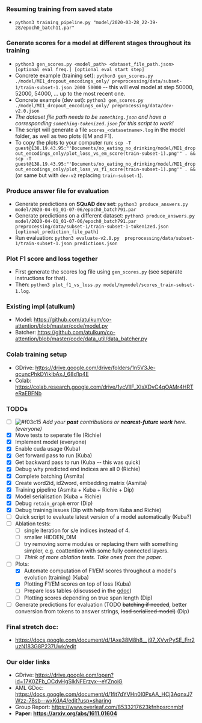 ### Resuming training from saved state
* `python3 training_pipeline.py "model/2020-03-28_22-39-28/epoch0_batch11.par"`

### Generate scores for a model at different stages throughout its training
* `python3 gen_scores.py <model_path> <dataset_file_path.json> [optional eval freq.] [optional eval start step]`
* Concrete example (training set): `python3 gen_scores.py ./model/MI1_dropout_encodings_only/ preprocessing/data/subset-1/train-subset-1.json 2000 50000` -- this will eval model at step 50000, 52000, 54000, ... up to the most recent one.
* Concrete example (dev set): `python3 gen_scores.py ./model/MI1_dropout_encodings_only/ preprocessing/data/dev-v2.0.json`
* *The dataset file path needs to be `something.json` and have a corresponding `something-tokenized.json` for this script to work!*
* The script will generate a file `scores_<datasetname>.log` in the model folder, as well as two plots (EM and F1).
* To copy the plots to your computer run: `scp -T guest@138.19.43.95:"'Documents/no_eating_no_drinking/model/MI1_dropout_encodings_only/plot_loss_vs_em_score(train-subset-1).png'" . && scp -T guest@138.19.43.95:"'Documents/no_eating_no_drinking/model/MI1_dropout_encodings_only/plot_loss_vs_f1_score(train-subset-1).png'" . && ` (or same but with `dev-v2` replacing `train-subset-1`).

### Produce answer file for evaluation
* Generate predictions on **SQuAD dev set**: `python3 produce_answers.py model/2020-04-01_01-07-06/epoch0_batch791.par`
* Generate predictions on a different dataset: `python3 produce_answers.py model/2020-04-01_01-07-06/epoch0_batch791.par preprocessing/data/subset-1/train-subset-1-tokenized.json [optional_prediction_file_path]`
* Run evaluation: `python3 evaluate-v2.0.py  preprocessing/data/subset-1/train-subset-1.json predictions.json`

### Plot F1 score and loss together
* First generate the scores log file using `gen_scores.py` (see separate instructions for that).
* Then: `python3 plot_f1_vs_loss.py model/mymodel/scores_train-subset-1.log`. 

### Existing impl (atulkum)
* Model: https://github.com/atulkum/co-attention/blob/master/code/model.py
* Batcher: https://github.com/atulkum/co-attention/blob/master/code/data_util/data_batcher.py

### Colab training setup
* GDrive: https://drive.google.com/drive/folders/1n5V3Je-qcuncPhkDYikIbAxJ_68d1p4E
* Colab: https://colab.research.google.com/drive/1ycVllF_XIsXDvC4qOAMr4HRTeRaEBFNb

### TODOs
- [ ] ![#f03c15](https://placehold.it/15/f03c15/000000?text=+) *Add your **past** contributions or **nearest-future work** here. (everyone)*
- [x] Move tests to seperate file (Richie)
- [x] Implement model (everyone)
- [x] Enable cuda usage (Kuba)
- [x] Get forward pass to run (Kuba)
- [x] Get backward pass to run (Kuba -- this was quick)
- [x] Debug why predicted end indices are all 0 (Richie)
- [x] Complete batching (Asmita)
- [x] Create word2id, id2word, embedding matrix (Asmita)
- [x] Training pipeline (Asmita + Kuba + Richie + Dip)
- [x] Model serialisation (Kuba + Richie)
- [x] Debug `retain_graph` error (Dip)
- [x] Debug training issues (Dip with help from Kuba and Richie)
- [ ] Quick script to evaluate latest version of a model automatically (Kuba?)
- [ ] Ablation tests:
  - [ ] single iteration for s/e indices instead of 4.
  - [ ] smaller HIDDEN_DIM
  - [ ] try removing some modules or replacing them with something simpler, e.g. coattention with some fully connected layers.
  - [ ] *Think of more ablation tests. Take ones from the paper.*
- [ ] Plots:
  - [x] Automate computation of F1/EM scores throughout a model's evolution (training) (Kuba)
  - [x] Plotting F1/EM scores on top of loss (Kuba)
  - [ ] Prepare loss tables (discussed in the [gdoc](https://docs.google.com/document/d/1Axe38M8h8__j97_XVvrPySE_Frr2uzN183G8P237Uwk/edit))
  - [ ] Plotting scores depending on true span length (Dip)
- [ ] Generate predictions for evaluation (TODO ~~batching if needed~~, better conversion from tokens to answer strings, ~~load serialised model~~) (Dip)

### Final stretch doc:
* https://docs.google.com/document/d/1Axe38M8h8__j97_XVvrPySE_Frr2uzN183G8P237Uwk/edit

### Our older links
* GDrive: https://drive.google.com/open?id=17K0ZFb_OCdvHgSlkNFErzyx--eYZnoiG
* AML GDoc: https://docs.google.com/document/d/1fit7dYVHn0I0PsAA_HCj3AqnxJ7Wzz-78sb--wxKdA4/edit?usp=sharing
* Group Report: https://www.overleaf.com/8533217623kfnhpsrcnmbf
* **Paper: https://arxiv.org/abs/1611.01604**
